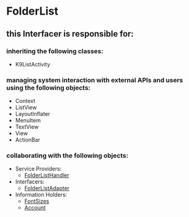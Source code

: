 # FolderList
## this Interfacer is responsible for: 
### inheriting the following classes: 
* K9ListActivity
### managing system interaction with external APIs and users using the following objects: 
* Context
* ListView
* LayoutInflater
* MenuItem
* TextView
* View
* ActionBar
### collaborating with the following objects: 
* Service Providers: 
	* [FolderListHandler](../ServiceProviders/FolderListHandler.md) 
* Interfacers: 
	* [FolderListAdapter](../Interfacers/FolderListAdapter.md) 
* Information Holders: 
	* [FontSizes](../InformationHolders/FontSizes.md) 
	* [Account](../InformationHolders/Account.md) 
